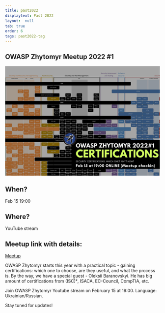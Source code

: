 ```yaml
---
title: past2022
displaytext: Past 2022
layout:  null
tab: true
order: 6
tags: past2022-tag
---
```

## OWASP Zhytomyr Meetup 2022 #1

![OWASP ZHYTOMYR 2022](assets/images/meetup/OWASP_Zhytomyr_Meetup2022.jpeg "OWASP Zhytomyr 2022")

## When?
Feb 15
19:00

## Where?
YouTube stream

## Meetup link with details:
[Meetup](https://www.meetup.com/OWASP-Zhytomyr-Chapter/events/283709880/)

OWASP Zhytomyr starts this year with a practical topic - gaining certifications: which one to choose, are they useful, and what the process is. 
By the way, we have a special guest - Oleksii Baranovskyi. He has big amount of certifications from (ISC)², ISACA, EC-Council, CompTIA, etc. 

Join OWASP Zhytomyr Youtube stream on February 15 at 19:00. Language: Ukrainian/Russian.

Stay tuned for updates!